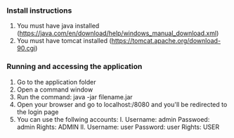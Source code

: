 ### Install instructions 
1. You must have java installed (https://java.com/en/download/help/windows_manual_download.xml)
2. You must have tomcat installed (https://tomcat.apache.org/download-90.cgi) 


### Running and accessing the application
1. Go to the application folder
2. Open a command window
3. Run the command: java -jar filename.jar
4. Open your browser and go to localhost:/8080 and you'll be redirected to the login page
5. You can use the follwing accounts:
    I. Username: admin
       Passwoed: admin
       Rights: ADMIN
   II. Username: user
       Password: user
       Rights: USER
